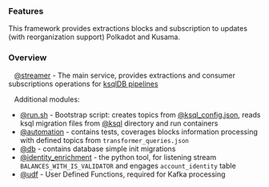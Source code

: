 ### Features
This framework provides extractions blocks and subscription to updates (with reorganization support) Polkadot and Kusama.

### Overview
&nbsp; &nbsp;[@streamer](streamer) - The main service, provides extractions and consumer subscriptions operations for [ksqlDB pipelines](streamer/docs/SPECS.md)

&nbsp; &nbsp;Additional modules:
- [@run.sh](run.sh) - Bootstrap script: creates topics from [@ksql_config.json](ksql_config.json), reads ksql migration files from [@ksql](ksql) directory and run containers
- [@automation](automation) - contains tests, coverages blocks information processing with defined topics from `transformer_queries.json`
- [@db](db) - contains database simple init migrations
- [@identity_enrichment](identity_enrichment) - the python tool, for listening stream `BALANCES_WITH_IS_VALIDATOR` and engages `account_identity` table
- [@udf](udf) - User Defined Functions, required for Kafka processing
